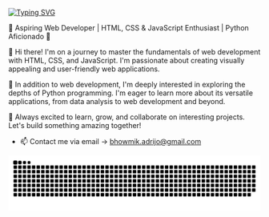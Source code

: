 [![Typing SVG](https://readme-typing-svg.demolab.com/?lines=Hi,I+am+Adi)](https://git.io/typing-svg)



🌟 Aspiring Web Developer | HTML, CSS & JavaScript Enthusiast | Python Aficionado 🌟

👋 Hi there! I'm on a journey to master the fundamentals of web development with HTML, CSS, and JavaScript. I'm passionate about creating visually appealing and user-friendly web applications.

🚀 In addition to web development, I'm deeply interested in exploring the depths of Python programming. I'm eager to learn more about its versatile applications, from data analysis to web development and beyond.

🌱 Always excited to learn, grow, and collaborate on interesting projects. Let's build something amazing together!

- 📫 Contact me via email -> bhowmik.adrijo@gmail.com

<!---
Adi-starkyy/Adi-starkyy is a ✨ special ✨ repository because its `README.md` (this file) appears on your GitHub profile.
You can click the Preview link to take a look at your changes.
--->

<picture>
  <source
    media="(prefers-color-scheme: dark)"
    srcset="https://raw.githubusercontent.com/platane/snk/output/github-contribution-grid-snake-dark.svg"
  />
  <source
    media="(prefers-color-scheme: light)"
    srcset="https://raw.githubusercontent.com/platane/snk/output/github-contribution-grid-snake.svg"
  />
  <img
    alt="github contribution grid snake animation"
    src="https://raw.githubusercontent.com/platane/snk/output/github-contribution-grid-snake.svg"
  />
</picture>
